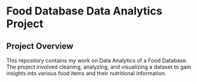 <h1>Food Database Data Analytics Project</h1>
<h2>Project Overview</h2>
This repository contains my work on Data Analytics of a Food Database. The project involved cleaning, analyzing, and visualizing a dataset to gain insights into various food items and their nutritional information.
